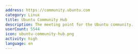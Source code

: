 ```yaml
---
address: https://community.ubuntu.com
category: Linux
title: Ubuntu Community Hub
description: The meeting point for the Ubuntu community.
userCount: 5544
icon: ubuntu-community-hub.png
activity: high
language: en
---
```

